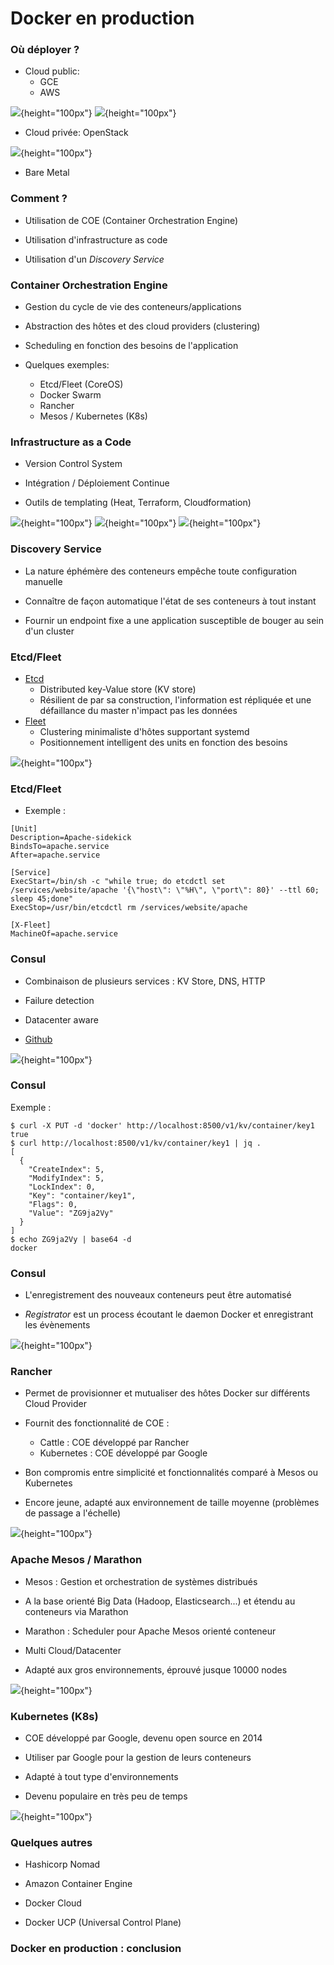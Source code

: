 # Docker en production

### Où déployer ?

- Cloud public:
    - GCE
    - AWS

![](images/docker/aws.png){height="100px"} ![](images/docker/gce.png){height="100px"}

- Cloud privée: OpenStack

![](images/docker/openstack.png){height="100px"}

- Bare Metal

### Comment ?

- Utilisation de COE (Container Orchestration Engine)

- Utilisation d'infrastructure as code

- Utilisation d'un *Discovery Service*

### Container Orchestration Engine

- Gestion du cycle de vie des conteneurs/applications

- Abstraction des hôtes et des cloud providers (clustering)

- Scheduling en fonction des besoins de l'application

- Quelques exemples:
    - Etcd/Fleet (CoreOS)
    - Docker Swarm
    - Rancher
    - Mesos / Kubernetes (K8s)

### Infrastructure as a Code

- Version Control System

- Intégration / Déploiement Continue

- Outils de templating (Heat, Terraform, Cloudformation)

![](images/docker/terraform.png){height="100px"} ![](images/docker/cloudformation.jpg){height="100px"} ![](images/docker/heat.png){height="100px"}

### Discovery Service

- La nature éphémère des conteneurs empêche toute configuration manuelle

- Connaître de façon automatique l'état de ses conteneurs à tout instant

- Fournir un endpoint fixe a une application susceptible de bouger au sein d'un cluster

### Etcd/Fleet

- [Etcd](https://github.com/coreos/etcd)
    - Distributed key-Value store (KV store)
    - Résilient de par sa construction, l'information est répliquée et une défaillance du master n'impact pas les données
- [Fleet](https://github.com/coreos/fleet)
    - Clustering minimaliste d'hôtes supportant systemd
    - Positionnement intelligent des units en fonction des besoins

![](images/docker/etcd.png){height="100px"}

### Etcd/Fleet

- Exemple :

```
[Unit]
Description=Apache-sidekick
BindsTo=apache.service
After=apache.service

[Service]
ExecStart=/bin/sh -c "while true; do etcdctl set /services/website/apache '{\"host\": \"%H\", \"port\": 80}' --ttl 60; sleep 45;done"
ExecStop=/usr/bin/etcdctl rm /services/website/apache

[X-Fleet]
MachineOf=apache.service
```

### Consul

- Combinaison de plusieurs services : KV Store, DNS, HTTP

- Failure detection

- Datacenter aware

- [Github](https://github.com/hashicorp/consul)

![](images/docker/consul.png){height="100px"}

### Consul

Exemple :

```
$ curl -X PUT -d 'docker' http://localhost:8500/v1/kv/container/key1
true
$ curl http://localhost:8500/v1/kv/container/key1 | jq .
[
  {
    "CreateIndex": 5,
    "ModifyIndex": 5,
    "LockIndex": 0,
    "Key": "container/key1",
    "Flags": 0,
    "Value": "ZG9ja2Vy"
  }
]
$ echo ZG9ja2Vy | base64 -d
docker
```

### Consul

- L'enregistrement des nouveaux conteneurs peut être automatisé

- *Registrator* est un process écoutant le daemon Docker et enregistrant les évènements

![](images/docker/registrator.png){height="100px"}

### Rancher

- Permet de provisionner et mutualiser des hôtes Docker sur différents Cloud Provider

- Fournit des fonctionnalité de COE :
    - Cattle : COE développé par Rancher
    - Kubernetes : COE développé par Google

- Bon compromis entre simplicité et fonctionnalités comparé à Mesos ou Kubernetes

- Encore jeune, adapté aux environnement de taille moyenne (problèmes de passage a l'échelle)

![](images/docker/rancher.png){height="100px"}

### Apache Mesos / Marathon

- Mesos : Gestion et orchestration de systèmes distribués

- A la base orienté Big Data (Hadoop, Elasticsearch...) et étendu au conteneurs via Marathon

- Marathon : Scheduler pour Apache Mesos orienté conteneur

- Multi Cloud/Datacenter

- Adapté aux gros environnements, éprouvé jusque 10000 nodes

![](images/docker/mesos.png){height="100px"}

### Kubernetes (K8s)

- COE développé par Google, devenu open source en 2014

- Utiliser par Google pour la gestion de leurs conteneurs

- Adapté à tout type d'environnements

- Devenu populaire en très peu de temps

![](images/docker/k8s.png){height="100px"}

### Quelques autres

- Hashicorp Nomad

- Amazon Container Engine

- Docker Cloud

- Docker UCP (Universal Control Plane)

### Docker en production : conclusion

